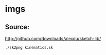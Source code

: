 # imgs

## Source:
http://github.com/downloads/alexdu/sketch-lib/

```bash
./sk2png kinematics.sk
```
